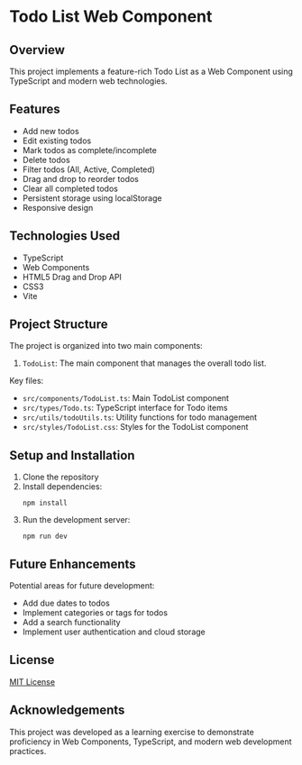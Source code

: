 # Todo List Web Component

## Overview

This project implements a feature-rich Todo List as a Web Component using TypeScript and modern web technologies.

## Features

- Add new todos
- Edit existing todos
- Mark todos as complete/incomplete
- Delete todos
- Filter todos (All, Active, Completed)
- Drag and drop to reorder todos
- Clear all completed todos
- Persistent storage using localStorage
- Responsive design

## Technologies Used

- TypeScript
- Web Components
- HTML5 Drag and Drop API
- CSS3
- Vite

## Project Structure

The project is organized into two main components:

1. `TodoList`: The main component that manages the overall todo list.

Key files:

- `src/components/TodoList.ts`: Main TodoList component
- `src/types/Todo.ts`: TypeScript interface for Todo items
- `src/utils/todoUtils.ts`: Utility functions for todo management
- `src/styles/TodoList.css`: Styles for the TodoList component

## Setup and Installation

1. Clone the repository
2. Install dependencies:
   ```
   npm install
   ```
3. Run the development server:
   ```
   npm run dev
   ```

## Future Enhancements

Potential areas for future development:

- Add due dates to todos
- Implement categories or tags for todos
- Add a search functionality
- Implement user authentication and cloud storage

## License

[MIT License](LICENSE)

## Acknowledgements

This project was developed as a learning exercise to demonstrate proficiency in Web Components, TypeScript, and modern web development practices.
